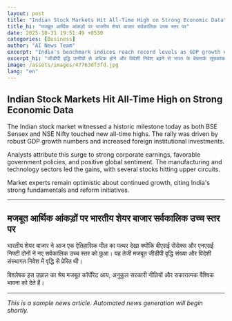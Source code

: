 ```yaml
---
layout: post
title: "Indian Stock Markets Hit All-Time High on Strong Economic Data"
title_hi: "मजबूत आर्थिक आंकड़ों पर भारतीय शेयर बाजार सर्वकालिक उच्च स्तर पर"
date: 2025-10-31 19:51:49 +0530
categories: [Business]
author: "AI News Team"
excerpt: "India's benchmark indices reach record levels as GDP growth exceeds expectations and foreign investments surge."
excerpt_hi: "जीडीपी वृद्धि उम्मीदों से अधिक होने और विदेशी निवेश बढ़ने से भारत के बेंचमार्क सूचकांक रिकॉर्ड स्तर पर पहुंचे।"
image: /assets/images/47763df3fd.jpg
lang: "en"
---
```


## Indian Stock Markets Hit All-Time High on Strong Economic Data

The Indian stock market witnessed a historic milestone today as both BSE Sensex and NSE Nifty touched new all-time highs. The rally was driven by robust GDP growth numbers and increased foreign institutional investments.

Analysts attribute this surge to strong corporate earnings, favorable government policies, and positive global sentiment. The manufacturing and technology sectors led the gains, with several stocks hitting upper circuits.

Market experts remain optimistic about continued growth, citing India's strong fundamentals and reform initiatives.

---

## मजबूत आर्थिक आंकड़ों पर भारतीय शेयर बाजार सर्वकालिक उच्च स्तर पर

भारतीय शेयर बाजार ने आज एक ऐतिहासिक मील का पत्थर देखा क्योंकि बीएसई सेंसेक्स और एनएसई निफ्टी दोनों ने नए सर्वकालिक उच्च स्तर को छुआ। यह तेजी मजबूत जीडीपी वृद्धि संख्या और विदेशी संस्थागत निवेश में वृद्धि से प्रेरित थी।

विश्लेषक इस उछाल का श्रेय मजबूत कॉर्पोरेट आय, अनुकूल सरकारी नीतियों और सकारात्मक वैश्विक भावना को देते हैं।

---

*This is a sample news article. Automated news generation will begin shortly.*
